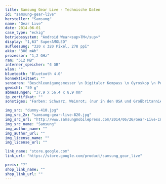 ```yaml
---
title: Samsung Gear Live - Technische Daten
id: "samsung-gear-live"
hersteller: "Samsung"
name: "Gear Live"
date: 2014-06-01
case_type: "eckig"
betriebssystem: "Android Wear<sup>TM</sup>"
display: "1,63” SuperAMOLED"
aufloesung: "320 x 320 Pixel, 278 ppi"
akku: "300 mAh"
prozessor: "1,2 GHz"
ram: "512 MB"
interner_speicher: "4 GB"
wlan: ""
bluetooth: "Bluetooth 4.0"
konnektivitaet: ""
sensoren: "Beschleunigungsmesser \n Digitaler Kompass \n Gyroskop \n Pulsmesser"
gewicht: "59 g"
abmessungen: "37,9 x 56,4 x 8,9 mm"
ip_zertifikat: ""
sonstiges: "Farben: Schwarz, Weinrot; (nur in den USA und Großbritannien erhältlich)"

img_src: "dummy-410.jpg"
img_src_2x: "samsung-gear-live-820.jpg"
img_src_url: "http://www.samsungmobilepress.com/2014/06/26/Gear-Live-Image"
img_src_name: "Samsung"
img_author_name: ""
img_author_url: ""
img_license_name: ""
img_license_url: ""

link_name: "store.google.com"
link_url: "https://store.google.com/product/samsung_gear_live"

preis: "?"
shop_link_name: ""
shop_link_url: ""
---
```

